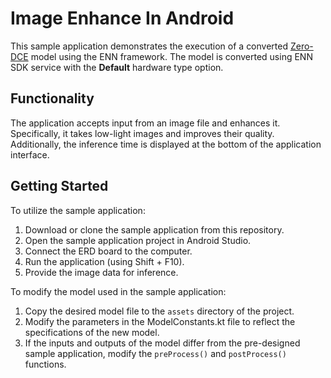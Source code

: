 # Image Enhance In Android
This sample application demonstrates the execution of a converted [Zero-DCE](https://www.kaggle.com/models/sayannath235/zero-dce) model using the ENN framework.
The model is converted using ENN SDK service with the **Default** hardware type option.

## Functionality
The application accepts input from an image file and enhances it.
Specifically, it takes low-light images and improves their quality.
Additionally, the inference time is displayed at the bottom of the application interface.

## Getting Started
To utilize the sample application:
1.	Download or clone the sample application from this repository.
2.	Open the sample application project in Android Studio.
3.	Connect the ERD board to the computer.
4.	Run the application (using Shift + F10).
5.	Provide the image data for inference.

To modify the model used in the sample application:
1.	Copy the desired model file to the `assets` directory of the project.
2.	Modify the parameters in the ModelConstants.kt file to reflect the specifications of the new model.
3.	If the inputs and outputs of the model differ from the pre-designed sample application, modify the `preProcess()` and `postProcess()` functions.